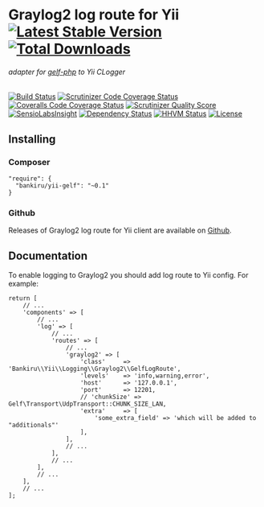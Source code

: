 # Graylog2 log route for Yii [![Latest Stable Version](https://img.shields.io/packagist/v/bankiru/yii-gelf.svg?style=flat-square)](https://packagist.org/packages/bankiru/yii-gelf) [![Total Downloads](https://img.shields.io/packagist/dt/bankiru/yii-gelf.svg?style=flat-square)](https://packagist.org/packages/bankiru/yii-gelf)

###### adapter for [gelf-php](https://github.com/bzikarsky/gelf-php) to Yii CLogger

[![Build Status](https://img.shields.io/travis/bankiru/yii-gelf.svg?style=flat-square)](https://travis-ci.org/bankiru/yii-gelf)
[![Scrutinizer Code Coverage Status](https://img.shields.io/scrutinizer/coverage/g/bankiru/yii-gelf.svg?style=flat-square)](https://scrutinizer-ci.com/g/bankiru/yii-gelf/)
[![Coveralls Code Coverage Status](https://img.shields.io/coveralls/bankiru/yii-gelf.svg?style=flat-square)](https://coveralls.io/r/bankiru/yii-gelf)
[![Scrutinizer Quality Score](https://img.shields.io/scrutinizer/g/bankiru/yii-gelf.svg?style=flat-square)](https://scrutinizer-ci.com/g/bankiru/yii-gelf/)
[![SensioLabsInsight](https://img.shields.io/sensiolabs/i/ef21e48a-3142-4981-97e6-1205a0722be3.svg?style=flat-square)](https://insight.sensiolabs.com/projects/ef21e48a-3142-4981-97e6-1205a0722be3)
[![Dependency Status](https://www.versioneye.com/user/projects/5554e8ef774ff25e270000f8/badge.svg?style=flat-square)](https://www.versioneye.com/user/projects/5554e8ef774ff25e270000f8)
[![HHVM Status](https://img.shields.io/hhvm/bankiru/yii-gelf.svg?style=flat-square)](http://hhvm.h4cc.de/package/bankiru/yii-gelf)
[![License](https://img.shields.io/packagist/l/bankiru/yii-gelf.svg?style=flat-square)](https://packagist.org/packages/bankiru/yii-gelf)

## Installing

### Composer

```
"require": {
  "bankiru/yii-gelf": "~0.1"
}
```

### Github

Releases of Graylog2 log route for Yii client are available on [Github](https://github.com/bankiru/yii-gelf).


## Documentation

To enable logging to Graylog2 you should add log route to Yii config. For example:

```
return [
    // ...
    'components' => [
        // ...
        'log' => [
            // ...
            'routes' => [
                // ...
                'graylog2' => [
                    'class'     => 'Bankiru\\Yii\\Logging\\Graylog2\\GelfLogRoute',
                    'levels'    => 'info,warning,error',
                    'host'      => '127.0.0.1',
                    'port'      => 12201,
                    // 'chunkSize' => Gelf\Transport\UdpTransport::CHUNK_SIZE_LAN,
                    'extra'     => [
                        'some_extra_field' => 'which will be added to "additionals"'
                    ],
                ],
                // ...
            ],
            // ...        
        ],
        // ...
    ],
    // ...
];
```

